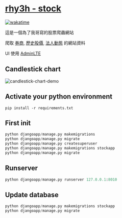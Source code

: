 # [rhy3h - stock](https://rhy3h-stock.herokuapp.com/) 

[![wakatime](https://wakatime.com/badge/github/rhy3h/django-stock.svg)](https://wakatime.com/badge/github/rhy3h/django-stock) 

這是一個為了我哥寫的股票爬蟲網站 

爬取 [券商](https://fubon-ebrokerdj.fbs.com.tw/z/zg/zgb/zgb0.djhtm), [歷史股價](https://fubon-ebrokerdj.fbs.com.tw/z/zc/zcw/zcw1_2330.djhtm), 
[法人動態](https://fubon-ebrokerdj.fbs.com.tw/z/zc/zcl/zcl_2330.djhtm) 的網站資料 

UI 使用 [AdminLTE](https://adminlte.io/) 

## Candlestick chart
<img src="./img/candlestick-chart-demo.gif" alt="candlestick-chart-demo" align=center />

## Activate your python environment
```shell
pip install -r requirements.txt
``` 

## First init 
```python
python djangoapp/manage.py makemigrations
python djangoapp/manage.py migrate
python djangoapp/manage.py createsuperuser
python djangoapp/manage.py makemigrations stockapp
python djangoapp/manage.py migrate
``` 

## Runserver 
```python
python djangoapp/manage.py runserver 127.0.0.1:8010
``` 

## Update database 
```python
python djangoapp/manage.py makemigrations stockapp
python djangoapp/manage.py migrate
``` 